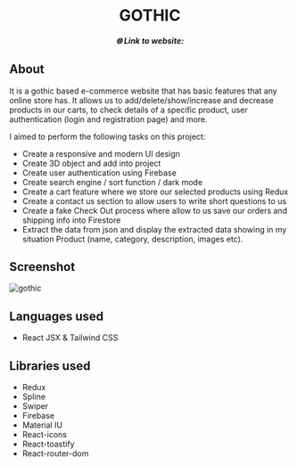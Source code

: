 <h1 align="center"> GOTHIC </h1>
<h5 align="center">🌐 Link to website: </h5>

## About
It is a gothic based e-commerce website that has basic features that any online store has.
It allows us to add/delete/show/increase and decrease products in our carts, to check details of a specific product, user authentication (login and registration page) and more.

I aimed to perform the following tasks on this project:

* Create a responsive and modern UI design
* Create 3D object and add into project
* Create user authentication using Firebase
* Create search engine / sort function / dark mode
* Create a cart feature where we store our selected products using Redux
* Create a contact us section to allow users to write short questions to us
* Create a fake Check Out process where allow to us save our orders and shipping info into Firestore
* Extract the data from json and display the extracted data showing in my situation Product (name, category, description, images etc).

## Screenshot
![gothic](https://user-images.githubusercontent.com/78959562/225651197-5982a2f8-75f1-468c-8f45-d0aebe14d419.png)

## Languages used
* React JSX & Tailwind CSS

## Libraries used
* Redux
* Spline
* Swiper 
* Firebase
* Material IU
* React-icons
* React-toastify
* React-router-dom